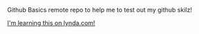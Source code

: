 Github Basics
remote repo to help me to test out my github skilz!

[I'm learning this on lynda.com!](http://lynda.com)
